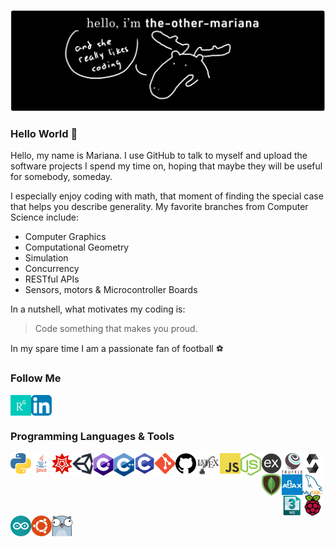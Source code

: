 ![image](https://github.com/the-other-mariana/the-other-mariana/blob/master/hello.png?raw=true)

### Hello World :wave:

Hello, my name is Mariana. I use GitHub to talk to myself and upload the software projects I spend my time on, hoping that maybe they will be useful for somebody, someday.<br />

I especially enjoy coding with math, that moment of finding the special case that helps you describe generality. My favorite branches from Computer Science include:

- Computer Graphics
- Computational Geometry
- Simulation
- Concurrency
- RESTful APIs
- Sensors, motors & Microcontroller Boards

In a nutshell, what motivates my coding is: <br />

> Code something that makes you proud.

In my spare time I am a passionate fan of football :soccer:<br />



### Follow Me

<a href="https://www.researchgate.net/profile/Mariana_Avalos3">
<img align="left" alt="icon" width="33px" padding-bottom="15px" src="https://github.com/the-other-mariana/the-other-mariana/blob/master/images/research-gate-logo.jpg" />
</a>

<a href="https://www.linkedin.com/in/mariana-%C3%A1valos-arce-83a097191/">
<img align="left" alt="icon" width="33px" padding-bottom="15px" src="https://github.com/the-other-mariana/the-other-mariana/blob/master/images/linkedin-logo.png" />
</a>

<br />
<br />

### Programming Languages & Tools

<img align="left" alt="icon" width="33px" padding-bottom="15px" src="https://github.com/the-other-mariana/the-other-mariana/blob/master/images/py-logo.png" />
<img align="left" alt="icon" width="33px" padding-bottom="15px" src="https://github.com/the-other-mariana/the-other-mariana/blob/master/images/java-logo.png" />
<img align="left" alt="icon" width="33px" padding-bottom="15px" src="https://github.com/the-other-mariana/the-other-mariana/blob/master/images/mathem-logo.png" />
<img align="left" alt="icon" width="33px" padding-bottom="15px" src="https://github.com/the-other-mariana/the-other-mariana/blob/master/images/u-logo.png" />
<img align="left" alt="icon" width="33px" padding-bottom="15px" src="https://github.com/the-other-mariana/the-other-mariana/blob/master/images/cs-logo.png" />
<img align="left" alt="icon" width="33px" padding-bottom="15px" src="https://github.com/the-other-mariana/the-other-mariana/blob/master/images/cpp-logo.png" />
<img align="left" alt="icon" width="33px" padding-bottom="15px" src="https://github.com/the-other-mariana/the-other-mariana/blob/master/images/c-logo.png" />
<img align="left" alt="icon" width="33px" padding-bottom="15px" src="https://github.com/the-other-mariana/the-other-mariana/blob/master/images/git-logo.png" />
<img align="left" alt="icon" width="33px" padding-bottom="15px" src="https://github.com/the-other-mariana/the-other-mariana/blob/master/images/gh-logo.png" />
<img align="left" alt="icon" width="38px" padding-bottom="15px" src="https://github.com/the-other-mariana/the-other-mariana/blob/master/images/latex-logo.png" />
<img align="left" alt="icon" width="33px" padding-bottom="15px" src="https://github.com/the-other-mariana/the-other-mariana/blob/master/images/js-logo.png" />
<img align="left" alt="icon" width="33px" padding-bottom="15px" src="https://github.com/the-other-mariana/the-other-mariana/blob/master/images/node-logo.png" />
<img align="left" alt="icon" width="33px" padding-bottom="15px" src="https://github.com/the-other-mariana/the-other-mariana/blob/master/images/express-logo.png" />
<img align="left" alt="icon" width="33px" padding-bottom="15px" src="https://github.com/the-other-mariana/the-other-mariana/blob/master/images/truffle-logo.png" />
<img align="left" alt="icon" width="33px" padding-bottom="15px" src="https://github.com/the-other-mariana/the-other-mariana/blob/master/images/sol-logo.png" />
<img align="left" alt="icon" width="33px" padding-bottom="15px" src="https://github.com/the-other-mariana/the-other-mariana/blob/master/images/mongoDB-logo.png" />
<br />
<br />
<img align="left" alt="icon" width="33px" padding-bottom="15px" src="https://github.com/the-other-mariana/the-other-mariana/blob/master/images/ajax-logo.jpg" />
<img align="left" alt="icon" width="33px" padding-bottom="15px" src="https://github.com/the-other-mariana/the-other-mariana/blob/master/images/mysql-logo.png" />
<img align="left" alt="icon" width="33px" padding-bottom="15px" src="https://github.com/the-other-mariana/the-other-mariana/blob/master/images/maxscript-logo.png" />
<img align="left" alt="icon" width="33px" padding-bottom="15px" src="https://github.com/the-other-mariana/the-other-mariana/blob/master/images/raspberry-pi-logo.png" />
<img align="left" alt="icon" width="33px" padding-bottom="15px" src="https://github.com/the-other-mariana/the-other-mariana/blob/master/images/arduino-logo-1.png" />
<img align="left" alt="icon" width="33px" padding-bottom="15px" src="https://github.com/the-other-mariana/the-other-mariana/blob/master/images/ubuntu-logo.png" />
<img align="left" alt="icon" width="33px" padding-bottom="15px" src="https://github.com/the-other-mariana/the-other-mariana/blob/master/images/go.png" />

